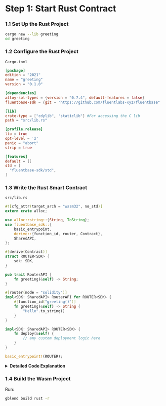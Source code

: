 # Step 1: Start Rust Contract

### 1.1 Set Up the Rust Project

```bash
cargo new --lib greeting
cd greeting
```

### 1.2 Configure the Rust Project

`Cargo.toml`

```toml
[package]
edition = "2021"
name = "greeting"
version = "0.1.0"

[dependencies]
alloy-sol-types = {version = "0.7.4", default-features = false}
fluentbase-sdk = {git = "https://github.com/fluentlabs-xyz/fluentbase", default-features = false}

[lib]
crate-type = ["cdylib", "staticlib"] #For accessing the C lib
path = "src/lib.rs"

[profile.release]
lto = true
opt-level = 'z'
panic = "abort"
strip = true

[features]
default = []
std = [
  "fluentbase-sdk/std",
]

```

### 1.3 Write the Rust Smart Contract

`src/lib.rs`

```rust
#![cfg_attr(target_arch = "wasm32", no_std)]
extern crate alloc;

use alloc::string::{String, ToString};
use fluentbase_sdk::{
    basic_entrypoint,
    derive::{function_id, router, Contract},
    SharedAPI,
};

#[derive(Contract)]
struct ROUTER<SDK> {
    sdk: SDK,
}

pub trait RouterAPI {
    fn greeting(&self) -> String;
}

#[router(mode = "solidity")]
impl<SDK: SharedAPI> RouterAPI for ROUTER<SDK> {
    #[function_id("greeting()")]
    fn greeting(&self) -> String {
        "Hello".to_string()
    }
}

impl<SDK: SharedAPI> ROUTER<SDK> {
    fn deploy(&self) {
        // any custom deployment logic here
    }
}

basic_entrypoint!(ROUTER);
```

<details>

<summary><strong>Detailed Code Explanation</strong></summary>

#### 1. `#![cfg_attr(target_arch = "wasm32", no_std)]`

This line is a compiler directive. It specifies that if the target architecture is `wasm32` (WebAssembly 32-bit), the code should be compiled without the standard library (`no_std`). This is necessary for WebAssembly, which doesn't have a full standard library available.

#### 2. `extern crate alloc;` and `extern crate fluentbase_sdk;`

These lines declare external crates (libraries) that the code depends on.

* `alloc` is a core library that provides heap allocation functionality.
* `fluentbase_sdk` is the SDK provided by Fluent for writing contracts.

#### 3. `use alloc::string::{String, ToString};`

This line imports the `String` and `ToString` types from the `alloc` crate. This is necessary because the standard `std` library, which normally includes these, is not available in `no_std` environments.

#### 4. `use fluentbase_sdk::{ basic_entrypoint, derive::{router, function_id, Contract}, SharedAPI };`

This line imports various items from the `fluentbase_sdk` crate:

* `basic_entrypoint` is a macro for defining the main entry point of the contract.
* `router` and `function_id` are macros for routing function calls and defining function signatures.
* `Contract` Trait enabling contract functionality.
* `SharedAPI` is a trait that abstracts the API shared between different environments.

#### 5. `#[derive(Contract)] struct ROUTER;`

This line defines a struct named `ROUTER` and derives a contract implementation for it. The `ROUTER` struct will implement the logic for our contract.

#### 6. `pub trait RouterAPI { fn greeting(&self) -> String; }`

This defines a trait named `RouterAPI` with a single method `greeting`. This method returns a `String`.

#### 7. `#[router(mode = "solidity")] impl<SDK: SharedAPI> RouterAPI for ROUTER<SDK> { ... }`

This block implements the `RouterAPI` trait for the `ROUTER` struct. The `#[router(mode = "solidity")]` attribute indicates that this implementation is for a Solidity-compatible router.

**Inside the Implementation:**

* `#[function_id("greeting()"]` specifies the function signature in Solidity syntax. This tells the router how to call this function from Solidity.
* `fn greeting<SDK: SharedAPI>(&self) -> String { "Hello".to_string() }` is the implementation of the `greeting` method, which simply returns the string "Hello".

#### 8. `impl<SDK: SharedAPI> ROUTER<SDK> { fn deploy(&self) { // any custom deployment logic here } }`

This block provides an additional method `deploy` for the `ROUTER` struct. This method can include custom deployment logic. Currently, it's an empty placeholder.

#### 9. `basic_entrypoint!(ROUTER);`

This macro invocation sets up the `ROUTER` struct as the main entry point for the contract. It handles necessary boilerplate code for contract initialization and invocation.

### Summary

This Rust code defines a smart contract that will be compiled to WebAssembly. The contract implements a single function `greeting` that returns the string "Hello". The contract is designed to be called from a Solidity environment, showcasing interoperability between different virtual machines. The `basic_entrypoint!` macro ties everything together, making `ROUTER` the entry point for the contract.

</details>

### 1.4 Build the Wasm Project

Run:

```bash
gblend build rust -r
```
